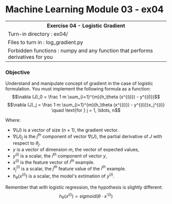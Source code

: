 # Machine Learning Module 03 - ex04

<table>
<tr><th>Exercise 04 -  Logistic Gradient</th></tr>
<tr><td>Turn-in directory : ex04/ </tr>
<tr><td>Files to turn in : log_gradient.py</tr>
<tr><td>Forbidden functions : numpy and any function that performs derivatives for you</tr>
</table>

### Objective

Understand and manipulate concept of gradient in the case of logistic formulation. You must implement the following formula as a function: $$\nabla (J)_0 = \frac 1 m \sum_{i=1}^{m}(h_\theta (x^{(i)}) - y^{(i)})$$
$$\nabla (J)_j = \frac 1 m \sum_{i=1}^{m}(h_\theta (x^{(i)}) - y^{(i)})x_j^{(i)} \quad \text{for } j = 1, \ldots, n$$

Where:

 - $∇(J)$ is a vector of size ($n$ × 1),  the gradient vector.
 - $∇(J)_j$ is the $j^{th}$ component of vector $∇(J)$, the partial derivative of $J$ with respect to $\theta_j$.
 - $y$ is a vector of dimension $m$, the vector of expected values,
 - $y^{(i)}$ is a scalar, the $i^{th}$ component of vector $y$,
 - $x^{(i)}$ is the feature vector of $i^{th}$  example.
 - $x_j^{(i)}$ is a scalar, the $j^{th}$ feature value of the $i^{th}$ example.
 - $h_θ(x ^{(i)} )$ is a scalar, the model's extimation of $y^{(i)}$.

Remember that with logistic regression, the hypothesis is slightly different: $$h_θ(x^{(i)}) = sigmoid(\theta \cdot x^{'(i)})$$
